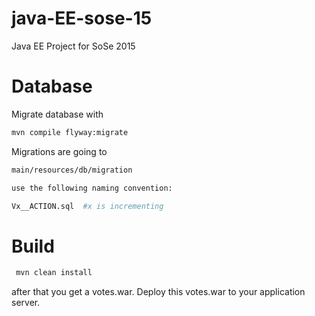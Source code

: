 # java-EE-sose-15

Java EE Project for SoSe 2015

# Database
Migrate database with
```bash
mvn compile flyway:migrate
```

Migrations are going to

```bash
main/resources/db/migration

use the following naming convention:

Vx__ACTION.sql  #x is incrementing

```

# Build

```bash
 mvn clean install
```
after that you get a votes.war.
Deploy this votes.war to your application server.
